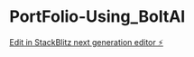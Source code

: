 # PortFolio-Using_BoltAI

[Edit in StackBlitz next generation editor ⚡️](https://stackblitz.com/~/github.com/DarbhaPreetham/PortFolio-Using_BoltAI)
